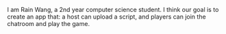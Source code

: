 I am Rain Wang, a 2nd year computer science student.
I think our goal is to create an app that: a host can upload a script, and players can join the chatroom and play the game.